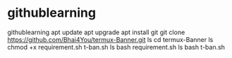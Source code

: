 # githublearning
githublearning
apt update
apt upgrade 
apt install git
git clone https://github.com/Bhai4You/termux-Banner.git
ls
cd termux-Banner
ls
 chmod +x requirement.sh t-ban.sh 
ls
bash requirement.sh
ls
bash t-ban.sh
